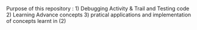 Purpose of this repository :
     1) Debugging Activity & Trail and Testing code 
     2) Learning Advance concepts
     3) pratical applications and implementation of concepts learnt in (2)

